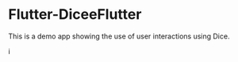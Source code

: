 # Flutter-DiceeFlutter
This is a demo app showing the use of user interactions using Dice. 

i[](SimulatorScreenShot)
